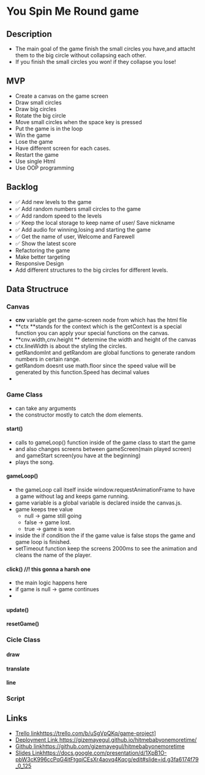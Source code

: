 
# You Spin Me Round game 

## Description

- The main goal of the game finish the small circles you have,and attacht them to the big circle without collapsing each other.
- If you finish the small circles you won! if they collapse you lose!

## MVP

- Create a canvas on the game screen 
- Draw small circles
- Draw big circles
- Rotate the big circle
- Move small circles when the space key is pressed
- Put the game is in the loop
- Win the game
- Lose the game
- Have different screen for each cases.
- Restart the game
- Use single Html
- Use OOP programming
  

## Backlog
- ✅ Add new levels to the game
- ✅ Add random numbers small circles to the game
- ✅ Add random speed to the levels
- ✅ Keep the local storage to keep name of user/ Save nickname
- ✅ Add audio for winning,losing and starting the game
- ✅ Get the name of user, Welcome and Farewell
- ✅ Show the latest score
- Refactoring the game
- Make better targeting
- Responsive Design
- Add different structures to the big circles for different levels.
  

## Data Structruce
### Canvas
- **cnv** variable get the game-screen node from which has the <canvas></canvas> html file
- **ctx **stands for the context which is the getContext is a special function you can apply your special functions on the canvas.
- **cnv.width,cnv.height **   determine the width and height of the canvas
- ctx.lineWidth is about the styling the circles.
- getRandomInt and getRandom are global functions to generate random numbers in certain range.
- getRandom doesnt use math.floor since the speed value will be generated by this function.Speed has decimal values
- 

### Game Class
- can take any arguments
- the constructor mostly to catch the dom elements.
  
#### start()
- calls to gameLoop() function inside of the game class to start the game
- and also changes screens between gameScreen(main played screen) and gameStart screen(you have at the beginning)
- plays the song.

#### gameLoop()
- the gameLoop call itself inside window.requestAnimationFrame to have a game without lag and keeps game running.
- game variable is a global variable is declared inside the canvas.js.
- game keeps tree value 
  - null -> game still going
  - false -> game lost.
  - true -> game is won
- inside the if condition the if the game value is false stops the game and game loop is finished.
- setTimeout function keep the screens 2000ms to see the animation and cleans the name of the player.
  
#### click() //! this gonna a harsh one

- the main logic happens here
- if game is null -> game continues
- 


#### update()

#### resetGame()

### Cicle Class
#### draw

#### translate

#### line



### Script

## Links
- [Trello link](https://trello.com/b/uSgVpQKq/game-project)https://trello.com/b/uSgVpQKq/game-project]
- [Deployment Link ](https://gizemayegul.github.io/hitmebabyonemoretime/)https://gizemayegul.github.io/hitmebabyonemoretime/
- [Github link](https://github.com/gizemayegul/hitmebabyonemoretime)https://github.com/gizemayegul/hitmebabyonemoretime
- [Slides Link](https://docs.google.com/presentation/d/1XpB1O-pbW3cK996ccPqG4itFtgqiCEsXr4aovq4Kqcg/edit#slide=id.g3fa6174f79_0_125)https://docs.google.com/presentation/d/1XpB1O-pbW3cK996ccPqG4itFtgqiCEsXr4aovq4Kqcg/edit#slide=id.g3fa6174f79_0_125
